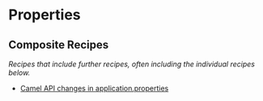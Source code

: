 # Properties

## Composite Recipes

_Recipes that include further recipes, often including the individual recipes below._

* [Camel API changes in application.properties](./rejectedpolicy.md)



